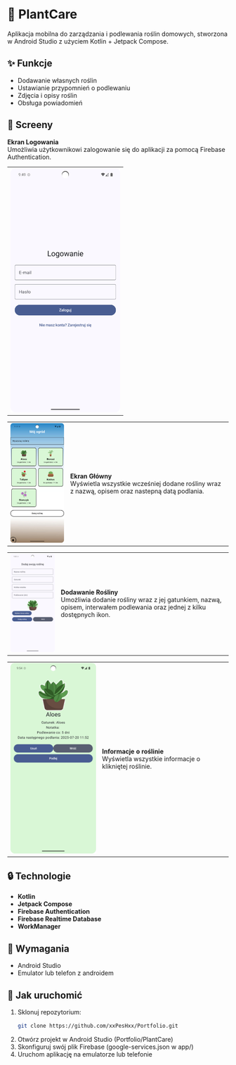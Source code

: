 # 🌱 PlantCare

Aplikacja mobilna do zarządzania i podlewania roślin domowych, stworzona w Android Studio z użyciem Kotlin + Jetpack Compose.

## ✨ Funkcje

- Dodawanie własnych roślin
- Ustawianie przypomnień o podlewaniu
- Zdjęcia i opisy roślin
- Obsługa powiadomień

## 📸 Screeny

<table>
  <tr>
    <td>
      <img src="screens/login_screen.png" width="250"/>
    </td>
    <b>Ekran Logowania</b><br/>                                     
    Umożliwia użytkownikowi zalogowanie się do aplikacji za pomocą Firebase Authentication. 
  </tr>
</table>

<table>
  <tr>
    <td>
      <img src="screens/main_screen.png" width="250"/>
    </td>
    <td>
      <b>Ekran Główny</b><br/>
      Wyświetla wszystkie wcześniej dodane rośliny wraz z nazwą, opisem oraz nastepną datą podlania.                            
    </td>
  </tr>
</table>

<table>
  <tr>
    <td>
      <img src="screens/add_plant_screen.png" width="250"/>
    </td>
    <td>
      <b>Dodawanie Rośliny</b><br/>
      Umożliwia dodanie rośliny wraz z jej gatunkiem, nazwą, opisem, interwałem podlewania oraz jednej z kilku dostępnych ikon.
    </td>
  </tr>
</table>

<table>
  <tr>
    <td>
      <img src="screens/plant_screen.png" width="250"/>
    </td>
    <td>
      <b>Informacje o roślinie</b><br/>
      Wyświetla wszystkie informacje o klikniętej roślinie.                                                                  
    </td>
  </tr>
</table>

## 🔒 Technologie

- **Kotlin**
- **Jetpack Compose**
- **Firebase Authentication**
- **Firebase Realtime Database**
- **WorkManager**

## 📱 Wymagania

- Android Studio
- Emulator lub telefon z androidem

## 🔧 Jak uruchomić

1. Sklonuj repozytorium:
   ```bash
   git clone https://github.com/xxPesHxx/Portfolio.git
2. Otwórz projekt w Android Studio (Portfolio/PlantCare)
3. Skonfiguruj swój plik Firebase (google-services.json w app/)
4. Uruchom aplikację na emulatorze lub telefonie


